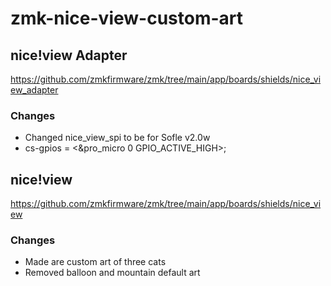 # zmk-nice-view-custom-art

## nice!view Adapter

https://github.com/zmkfirmware/zmk/tree/main/app/boards/shields/nice_view_adapter

### Changes

* Changed nice_view_spi to be for Sofle v2.0w
* cs-gpios = <&pro_micro 0 GPIO_ACTIVE_HIGH>;

## nice!view

https://github.com/zmkfirmware/zmk/tree/main/app/boards/shields/nice_view

### Changes

* Made are custom art of three cats
* Removed balloon and mountain default art